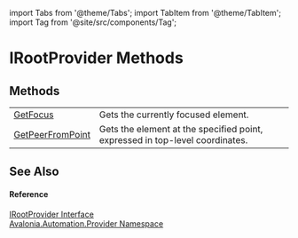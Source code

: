import Tabs from '@theme/Tabs'; 
import TabItem from '@theme/TabItem'; 
import Tag from '@site/src/components/Tag'; 

# IRootProvider Methods




## Methods
<table>
<tr>
<td><a href="M_Avalonia_Automation_Provider_IRootProvider_GetFocus">GetFocus</a></td>
<td>Gets the currently focused element.</td>
</tr>
<tr>
<td><a href="M_Avalonia_Automation_Provider_IRootProvider_GetPeerFromPoint">GetPeerFromPoint</a></td>
<td>Gets the element at the specified point, expressed in top-level coordinates.</td>
</tr>
</table>

## See Also


#### Reference
<a href="T_Avalonia_Automation_Provider_IRootProvider">IRootProvider Interface</a>  
<a href="N_Avalonia_Automation_Provider">Avalonia.Automation.Provider Namespace</a>  

